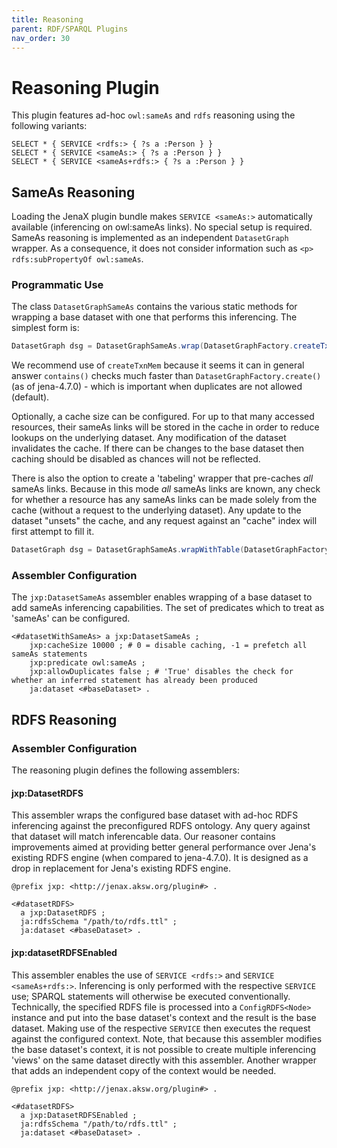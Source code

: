 ```yaml
---
title: Reasoning
parent: RDF/SPARQL Plugins
nav_order: 30
---
```


# Reasoning Plugin

This plugin features ad-hoc `owl:sameAs` and `rdfs` reasoning using the following variants:

```sparql
SELECT * { SERVICE <rdfs:> { ?s a :Person } }
SELECT * { SERVICE <sameAs:> { ?s a :Person } }
SELECT * { SERVICE <sameAs+rdfs:> { ?s a :Person } }
```

## SameAs Reasoning

Loading the JenaX plugin bundle makes `SERVICE <sameAs:>` automatically available (inferencing on owl:sameAs links). No special setup is required.
SameAs reasoning is implemented as an independent `DatasetGraph` wrapper. As a consequence, it does not consider information such as
`<p> rdfs:subPropertyOf owl:sameAs`.

### Programmatic Use

The class `DatasetGraphSameAs` contains the various static methods for wrapping a base dataset with one that performs this inferencing.
The simplest form is:
```java
DatasetGraph dsg = DatasetGraphSameAs.wrap(DatasetGraphFactory.createTxnMem());
```
We recommend use of `createTxnMem` because it seems it can in general answer `contains()` checks much faster than `DatasetGraphFactory.create()` (as of jena-4.7.0) - which is important when duplicates are not allowed (default).

Optionally, a cache size can be configured. For up to that many accessed resources, their sameAs links will be stored in the cache in order to reduce lookups on the underlying dataset.
Any modification of the dataset invalidates the cache. If there can be changes to the base dataset then caching should be disabled as chances will not be reflected.


There is also the option to create a 'tabeling' wrapper that pre-caches *all* sameAs links.
Because in this mode *all* sameAs links are known, any check for whether a resource has any sameAs links can be made solely from the cache
(without a request to the underlying dataset).
Any update to the dataset "unsets" the cache, and any request against an "cache" index will first attempt to fill it.

```java
DatasetGraph dsg = DatasetGraphSameAs.wrapWithTable(DatasetGraphFactory.createTxnMem());
```

### Assembler Configuration
The `jxp:DatasetSameAs` assembler enables wrapping of a base dataset to add sameAs inferencing capabilities.
The set of predicates which to treat as 'sameAs' can be configured.

```turtle
<#datasetWithSameAs> a jxp:DatasetSameAs ;
    jxp:cacheSize 10000 ; # 0 = disable caching, -1 = prefetch all sameAs statements
    jxp:predicate owl:sameAs ;
    jxp:allowDuplicates false ; # 'True' disables the check for whether an inferred statement has already been produced
    ja:dataset <#baseDataset> .
```


## RDFS Reasoning
### Assembler Configuration

The reasoning plugin defines the following assemblers:

#### jxp:DatasetRDFS
This assembler wraps the configured base dataset with ad-hoc RDFS inferencing against the preconfigured RDFS ontology.
Any query against that dataset will match inferencable data. 
Our reasoner contains improvements aimed at providing better general performance over Jena's existing RDFS engine (when compared to jena-4.7.0).
It is designed as a drop in replacement for Jena's existing RDFS engine.


```turtle
@prefix jxp: <http://jenax.aksw.org/plugin#> .

<#datasetRDFS>
  a jxp:DatasetRDFS ;
  ja:rdfsSchema "/path/to/rdfs.ttl" ;
  ja:dataset <#baseDataset> .
```

#### jxp:datasetRDFSEnabled
This assembler enables the use of `SERVICE <rdfs:>` and `SERVICE <sameAs+rdfs:>`. Inferencing is only performed with the respective `SERVICE` use; SPARQL statements will otherwise be executed conventionally.
Technically, the specified RDFS file is processed into a `ConfigRDFS<Node>` instance and put into the base dataset's context and the result is the base dataset.
Making use of the respective `SERVICE` then executes the request against the configured context.
Note, that because this assembler modifies the base dataset's context, it is not possible to create multiple inferencing 'views' on the same dataset directly with this assembler.
Another wrapper that adds an independent copy of the context would be needed.

```turtle
@prefix jxp: <http://jenax.aksw.org/plugin#> .

<#datasetRDFS>
  a jxp:DatasetRDFSEnabled ;
  ja:rdfsSchema "/path/to/rdfs.ttl" ;
  ja:dataset <#baseDataset> .
```

